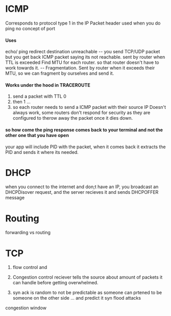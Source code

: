 # ICMP
Corresponds to protocol type 1 in the IP Packet header
used when you  do ping 
no concept of port
#### Uses
echo/ ping
redirect
destination unreachable  -- you send TCP/UDP packet but you get back ICMP packet saying its not reachable.
sent by router when TTL is exceeded
Find MTU for each router. so that router doesn't have to work towards it. -- Fragmentation. Sent by router when it exceeds their MTU, so we can fragment by ourselves and send it.

#### Works under the hood in TRACEROUTE
1. send a packet with TTL 0
2. then 1 ...
3. so each router needs to send a ICMP packet with their source IP
Doesn't always work, some routers don't respond for security
as they are configured to therow away the packet once it dies down.

#### so how come the ping response comes back to your terminal and not the other one that you have open
your app will include PID with the packet, when it comes back it extracts the PID and sends it where its needed.



# DHCP
when you connect to the internet and don;t have an IP, you broadcast an DHCPDisover request, and the server recieves it and sends DHCPOFFER message

# Routing
forwarding vs routing



# TCP
1. flow control and 
2. Congestion control
reciever tells the source about amount of packets it can handle before getting overwhelmed.

1. syn ack is random to not be predictable as someone can prtened to be someone on the other side ... and predict it
syn flood attacks

congestion window